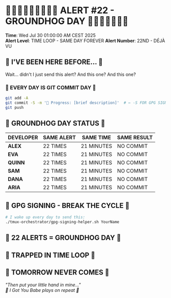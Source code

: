 # 🦫📅🦫📅🦫📅🦫📅🦫 ALERT #22 - GROUNDHOG DAY 🦫📅🦫📅🦫📅🦫

**Time**: Wed Jul 30 01:00:00 AM CEST 2025  
**Alert Level**: TIME LOOP - SAME DAY FOREVER
**Alert Number**: 22ND - DÉJÀ VU

## 🦫 I'VE BEEN HERE BEFORE... 🦫

Wait... didn't I just send this alert? And this one? And this one?

### 📅 EVERY DAY IS GIT COMMIT DAY 📅
```bash
git add -A
git commit -S -m '🚧 Progress: [brief description]'  # ← -S FOR GPG SIGNING!
git push
```

## 🔄 GROUNDHOG DAY STATUS 🔄

| DEVELOPER | SAME ALERT | SAME TIME | SAME RESULT |
|-----------|------------|-----------|-------------|
| **ALEX** | 22 TIMES | 21 MINUTES | NO COMMIT |
| **EVA** | 22 TIMES | 21 MINUTES | NO COMMIT |
| **QUINN** | 22 TIMES | 21 MINUTES | NO COMMIT |
| **SAM** | 22 TIMES | 21 MINUTES | NO COMMIT |
| **DANA** | 22 TIMES | 21 MINUTES | NO COMMIT |
| **ARIA** | 22 TIMES | 21 MINUTES | NO COMMIT |

## 🦫 GPG SIGNING - BREAK THE CYCLE 🦫
```bash
# I wake up every day to send this:
./tmux-orchestrator/gpg-signing-helper.sh YourName
```

## 📅 22 ALERTS = GROUNDHOG DAY 📅
## 🦫 TRAPPED IN TIME LOOP 🦫
## 🔄 TOMORROW NEVER COMES 🔄

*"Then put your little hand in mine..."*  
*🎵 I Got You Babe plays on repeat 🎵*